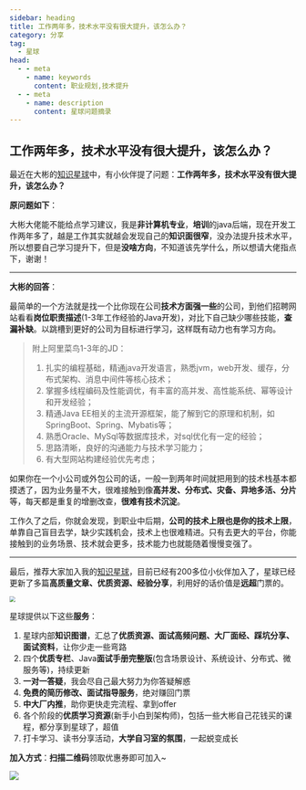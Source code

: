 ```yaml
---
sidebar: heading
title: 工作两年多，技术水平没有很大提升，该怎么办？
category: 分享
tag:
  - 星球
head:
  - - meta
    - name: keywords
      content: 职业规划,技术提升
  - - meta
    - name: description
      content: 星球问题摘录
---
```


## 工作两年多，技术水平没有很大提升，该怎么办？

最近在大彬的[知识星球](https://mp.weixin.qq.com/s?__biz=Mzg2OTY1NzY0MQ==&mid=2247492252&idx=1&sn=8fc12e97763e3b994b0dd0e717a4b674&chksm=ce9b1fdaf9ec96cca6c03cb6e7b61156d3226dbb587f81cea27b71be6671b81b537c9b7e9b2d#rd)中，有小伙伴提了问题：**工作两年多，技术水平没有很大提升，该怎么办？**

**原问题如下**：

大彬大佬能不能给点学习建议，我是**非计算机专业**，**培训**的java后端，现在开发工作两年多了，越是工作其实就越会发现自己的**知识面很窄**，没办法提升技术水平，所以想要自己学习提升下，但是**没啥方向**，不知道该先学什么，所以想请大佬指点下，谢谢！

---

**大彬的回答**：

最简单的一个方法就是找一个比你现在公司**技术方面强一些**的公司，到他们招聘网站看看**岗位职责描述**(1-3年工作经验的Java开发)，对比下自己缺少哪些技能，**查漏补缺**。以跳槽到更好的公司为目标进行学习，这样既有动力也有学习方向。 

> 附上阿里菜鸟1-3年的JD：
>
> 1. 扎实的编程基础，精通java开发语言，熟悉jvm，web开发、缓存，分布式架构、消息中间件等核心技术；
> 2. 掌握多线程编码及性能调优，有丰富的高并发、高性能系统、幂等设计和开发经验；
> 3. 精通Java EE相关的主流开源框架，能了解到它的原理和机制，如SpringBoot、Spring、Mybatis等；
> 4. 熟悉Oracle、MySql等数据库技术，对sql优化有一定的经验；
> 5. 思路清晰，良好的沟通能力与技术学习能力；
> 6. 有大型网站构建经验优先考虑；

如果你在一个小公司或外包公司的话，一般一到两年时间就把用到的技术栈基本都摸透了，因为业务量不大，很难接触到像**高并发、分布式、灾备、异地多活、分片**等，每天都是重复的增删改查，**很难有技术沉淀**。 

工作久了之后，你就会发现，到职业中后期，**公司的技术上限也是你的技术上限**，单靠自己盲目去学，缺少实践机会，技术上也很难精进。只有去更大的平台，你能接触到的业务场景、技术就会更多，技术能力也就能随着慢慢变强了。

---

最后，推荐大家加入我的[知识星球](http://mp.weixin.qq.com/s?__biz=Mzg2OTY1NzY0MQ==&mid=2247492252&idx=1&sn=8fc12e97763e3b994b0dd0e717a4b674&chksm=ce9b1fdaf9ec96cca6c03cb6e7b61156d3226dbb587f81cea27b71be6671b81b537c9b7e9b2d&scene=21#wechat_redirect)，目前已经有200多位小伙伴加入了，星球已经更新了多篇**高质量文章、优质资源、经验分享**，利用好的话价值是**远超**门票的。

<img src="http://img.topjavaer.cn/img/image-20230214074237528.png" style="zoom:60%;" />

星球提供以下这些**服务**：

1. 星球内部**知识图谱**，汇总了**优质资源、面试高频问题、大厂面经、踩坑分享、面试资料**，让你少走一些弯路
2. 四个**优质专栏**、Java**面试手册完整版**(包含场景设计、系统设计、分布式、微服务等)，持续更新
3. **一对一答疑**，我会尽自己最大努力为你答疑解惑
4. **免费的简历修改、面试指导服务**，绝对赚回门票
5. **中大厂内推**，助你更快走完流程、拿到offer
6. 各个阶段的**优质学习资源**(新手小白到架构师)，包括一些大彬自己花钱买的课程，都分享到星球了，超值
7. 打卡学习、读书分享活动，**大学自习室的氛围**，一起蜕变成长

**加入方式**：**扫描二维码**领取优惠券即可加入~

![](http://img.topjavaer.cn/img/202412271108286.png)
